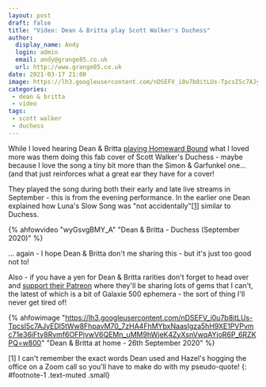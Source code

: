 ```yaml
---
layout: post
draft: false
title: "Video: Dean & Britta play Scott Walker's Duchess"
author:
  display_name: Andy
  login: admin
  email: andy@grange85.co.uk
  url: http://www.grange85.co.uk
date: 2021-03-17 21:00
image: https://lh3.googleusercontent.com/nDSEFV_i0u7b8itLUs-TpcsI5c7AJyEDl5tWw8FhpavM70_7zHA4FhMYbxNaasIgza5hH9XE1PVPvmc71e36iFty8Rvmf6OFPjvwV6QEMn_uMM9hWjeK4ZyXsnVwqAYjoR6P_6RZKPQ=w2400
categories:	
 - dean & britta
 - video
tags:
 - scott walker
 - duchess
---
```


While I loved hearing Dean & Britta [playing Homeward Bound](/2021/03/03/video-dean-britta-homeward-bound-from-home/) what I loved more was them doing this fab cover of Scott Walker's Duchess - maybe because I love the song a tiny bit more than the Simon & Garfunkel one... (and that just reinforces what a great ear they have for a cover!


They played the song during both their early and late live streams in September - this is from the evening performance. In the earlier one Dean explained how Luna's Slow Song was "not accidentally"[[1]](#footnote-1) similar to Duchess.

{% ahfowvideo "wyGsvgBMY_A" "Dean & Britta - Duchess (September 2020)" %}

<!--more-->

... again - I hope Dean & Britta don't me sharing this - but it's just too good not to!

Also - if you have a yen for Dean & Britta rarities don't forget to head over and [support their Patreon](https://www.patreon.com/deanandbritta/) where they'll be sharing lots of gems that I can't, the latest of which is a bit of Galaxie 500 ephemera - the sort of thing I'll never get tired of!

{% ahfowimage "https://lh3.googleusercontent.com/nDSEFV_i0u7b8itLUs-TpcsI5c7AJyEDl5tWw8FhpavM70_7zHA4FhMYbxNaasIgza5hH9XE1PVPvmc71e36iFty8Rvmf6OFPjvwV6QEMn_uMM9hWjeK4ZyXsnVwqAYjoR6P_6RZKPQ=w800" "Dean & Britta at home - 26th September 2020" %}

[1] I can't remember the exact words Dean used and Hazel's hogging the office on a Zoom call so you'll have to make do with my pseudo-quote!
{: #footnote-1 .text-muted .small}
